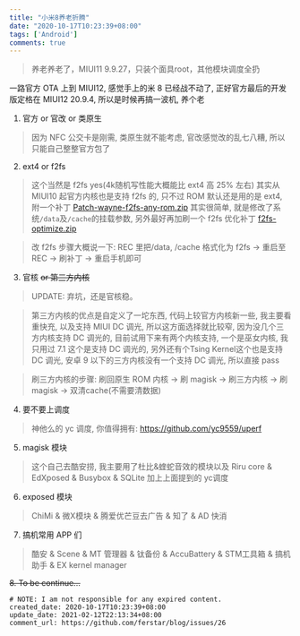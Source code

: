 ```yaml
---
title: "小米8养老折腾"
date: "2020-10-17T10:23:39+08:00"
tags: ['Android']
comments: true
---
```


> 养老养老了，MIUI11 9.9.27，只装个面具root，其他模块调度全扔

一路官方 OTA 上到 MIUI12, 感觉手上的米 8 已经战不动了, 正好官方最后的开发版定格在 MIUI12 20.9.4, 所以是时候再搞一波机, 养个老

1. 官方 or 官改 or 类原生

> 因为 NFC 公交卡是刚需, 类原生就不能考虑, 官改感觉改的乱七八糟, 所以只能自己整整官方包了

2. ext4 or f2fs

> 这个当然是 f2fs yes(4k随机写性能大概能比 ext4 高 25% 左右) 其实从 MIUI10 起官方内核也是支持 f2fs 的, 只不过 ROM 默认还是用的是 ext4, 附一个补丁
[Patch-wayne-f2fs-any-rom.zip](https://github.com/ferstar/blog/files/5395404/Patch-wayne-f2fs-any-rom.zip) 其实很简单, 就是修改了系统`/data`及`/cache`的挂载参数, 另外最好再加刷一个 f2fs 优化补丁 
[f2fs-optimize.zip](https://github.com/ferstar/blog/files/5395405/f2fs-optimize.zip)

> 改 f2fs 步骤大概说一下: REC 里把/data, /cache 格式化为 f2fs -> 重启至REC -> 刷补丁 -> 重启手机即可

3. 官核 ~~or 第三方内核~~

> UPDATE: 弃坑，还是官核稳。

> 第三方内核的优点是自定义了一坨东西, 代码上较官方内核新一些, 我主要看重快充, 以及支持 MIUI DC 调光, 所以这方面选择就比较窄, 因为没几个三方内核支持 DC 调光的, 目前试用下来有两个内核支持, 一个是巫女内核, 我只用过 7.1 这个是支持 DC 调光的, 另外还有个Tsing Kernel这个也是支持 DC 调光, 安卓 9 以下的三方内核没有一个支持 DC 调光, 所以直接 pass

> 刷三方内核的步骤: 刷回原生 ROM 内核 -> 刷 magisk ->  刷三方内核 -> 刷 magisk -> 双清cache(不需要清数据)

4. 要不要上调度

> 神他么的 yc 调度, 你值得拥有: https://github.com/yc9559/uperf

5. magisk 模块

> 这个自己去酷安捞, 我主要用了杜比&蝰蛇音效的模块以及 Riru core & EdXposed & Busybox & SQLite 加上上面提到的 yc调度

6. exposed 模块

> ChiMi & 微X模块 & 腾爱优芒豆去广告 & 知了 & AD 快消

7. 搞机常用 APP 们

> 酷安 & Scene & MT 管理器 & 钛备份 & AccuBattery & STM工具箱 & 搞机助手 & EX kernel manager

~~8. To be continue...~~

```
# NOTE: I am not responsible for any expired content.
created_date: 2020-10-17T10:23:39+08:00
update_date: 2021-02-12T22:13:34+08:00
comment_url: https://github.com/ferstar/blog/issues/26

